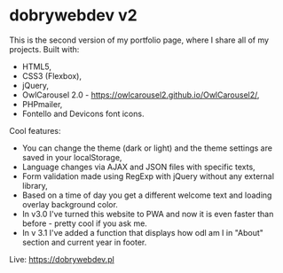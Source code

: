 # dobrywebdev v2

This is the second version of my portfolio page, where I share all of my projects.
Built with:
- HTML5,
- CSS3 (Flexbox),
- jQuery,
- OwlCarousel 2.0 - https://owlcarousel2.github.io/OwlCarousel2/,
- PHPmailer,
- Fontello and Devicons font icons.

Cool features:
- You can change the theme (dark or light) and the theme settings are saved in your localStorage,
- Language changes via AJAX and JSON files with specific texts,
- Form validation made using RegExp with jQuery without any external library,
- Based on a time of day you get a different welcome text and loading overlay background color.
- In v3.0 I've turned this website to PWA and now it is even faster than before - pretty cool if you ask me. 
- In v 3.1 I've added a function that displays how odl am I in "About" section and current year in footer.

Live: https://dobrywebdev.pl
